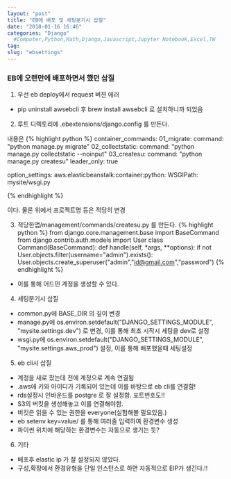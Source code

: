 ```yaml
---
layout: "post"
title: "EB에 배포 및 세팅분기시 삽질"
date: "2018-01-16 16:46"
categories: "Django"
  #Computer,Python,Math,Django,Javascript,Jupyter Notebook,Excel,TW
tag:
slug: "ebsettings"
---
```


### EB에 오랜만에 배포하면서 했던 삽질

1. 우선 eb deploy에서 request 버젼 에러
  - pip uninstall awsebcli 후 brew install awsebcli 로 설치하니까 되었음

2. 루트 디렉토리에 .ebextensions/django.config 를 만든다.

내용은
{% highlight python %}
container_commands:
  01_migrate:
    command: "python manage.py migrate"
  02_collectstatic:
    command: "python manage.py collectstatic --noinput"
  03_createsu:
    command: "python manage.py createsu"
    leader_only: true

option_settings:
  aws:elasticbeanstalk:container:python:
    WSGIPath: mysite/wsgi.py

{% endhighlight %}

이다. 물론 위에서 프로젝트명 등은 적당히 변경


3. 적당한앱/management/commands/createsu.py 를 만든다.
{% highlight python %}
from django.core.management.base import BaseCommand
from django.contrib.auth.models import User
class Command(BaseCommand):
    def handle(self, *args, **options):
        if not User.objects.filter(username="admin").exists():
            User.objects.create_superuser("admin","id@gmail.com","password")
{% endhighlight %}
- 이를 통해 어드민 계정을 생성할 수 있다.

4. 세팅분기시 삽질
- common.py에 BASE_DIR 의 깊이 변경
- manage.py에  os.environ.setdefault("DJANGO_SETTINGS_MODULE", "mysite.settings.dev") 로 변경, 이를 통해 최초 시작시 세팅을 dev로 설정
- wsgi.py에 os.environ.setdefault("DJANGO_SETTINGS_MODULE", "mysite.settings.aws_prod") 설정, 이를 통해 배포했을때 세팅설정


5. eb cli시 삽질
- 계정을 새로 팠는데 전에 계정으로 계속 연결됨
- .aws에 키와 아이디가 기록되어 있는데 이를 바탕으로 eb cli를 연결함!
- rds설정시 인바운드를 postgre 로 잘 설정함. 포트번호도!!
- S3의 버킷을 생성해놓고 이를 연결해야함.
- 버킷은 읽을 수 있는 권한을 everyone(실험해볼 필요있음.)
- eb setenv key=value/ 를 통해 여러줄 입력하여 환경변수 생성
- 파이썬 위치에 해당하는 환경변수는 자동으로 생기는 듯?

6. 기타
- 배포후 elastic ip 가 잘 설정되지 않았다.
- 구성,확장에서 환경유형을 단일 인스턴스로 하면 자동적으로 EIP가 생긴다.!!
